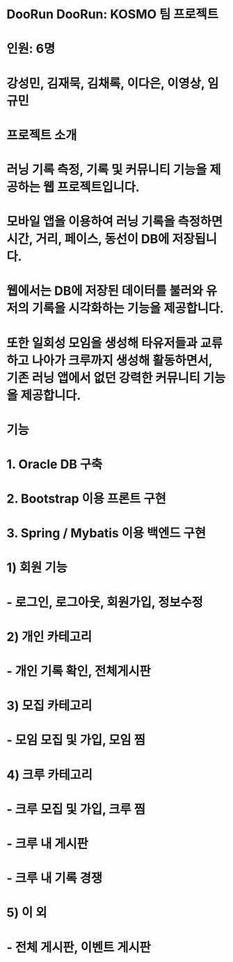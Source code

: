 # DooRun DooRun: KOSMO 팀 프로젝트

# 인원: 6명
# 강성민, 김재묵, 김채록, 이다은, 이영상, 임규민

# 프로젝트 소개
# 러닝 기록 측정, 기록 및 커뮤니티 기능을 제공하는 웹 프로젝트입니다.
# 모바일 앱을 이용하여 러닝 기록을 측정하면 시간, 거리, 페이스, 동선이 DB에 저장됩니다.
# 웹에서는 DB에 저장된 데이터를 불러와 유저의 기록을 시각화하는 기능을 제공합니다.
# 또한 일회성 모임을 생성해 타유저들과 교류하고 나아가 크루까지 생성해 활동하면서, 기존 러닝 앱에서 없던 강력한 커뮤니티 기능을 제공합니다.

# 기능
# 1. Oracle DB 구축
# 2. Bootstrap 이용 프론트 구현
# 3. Spring / Mybatis 이용 백엔드 구현
#	1) 회원 기능
#	    - 로그인, 로그아웃, 회원가입, 정보수정
#	2) 개인 카테고리
#	    - 개인 기록 확인, 전체게시판
#	3) 모집 카테고리
#	    - 모임 모집 및 가입, 모임 찜
#	4) 크루 카테고리
#	    - 크루 모집 및 가입, 크루 찜
#	    - 크루 내 게시판
#	    - 크루 내 기록 경쟁
#	5) 이 외
#	    - 전체 게시판, 이벤트 게시판